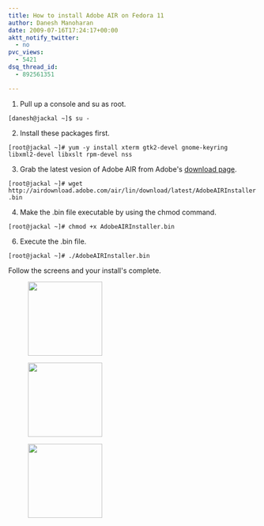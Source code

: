 ```yaml
---
title: How to install Adobe AIR on Fedora 11
author: Danesh Manoharan
date: 2009-07-16T17:24:17+00:00
aktt_notify_twitter:
  - no
pvc_views:
  - 5421
dsq_thread_id:
  - 892561351

---
```

1. Pull up a console and su as root.

`[danesh@jackal ~]$ su -`

2. Install these packages first.

`[root@jackal ~]# yum -y install xterm gtk2-devel gnome-keyring libxml2-devel libxslt rpm-devel nss`

3. Grab the latest vesion of Adobe AIR from Adobe's [download page][1].

`[root@jackal ~]# wget http://airdownload.adobe.com/air/lin/download/latest/AdobeAIRInstaller.bin`

4. Make the .bin file executable by using the chmod command.

`[root@jackal ~]# chmod +x AdobeAIRInstaller.bin`

6. Execute the .bin file.

`[root@jackal ~]# ./AdobeAIRInstaller.bin`

Follow the screens and your install's complete.

<div id='gallery-4' class='gallery galleryid-1638 gallery-columns-3 gallery-size-thumbnail'>
  <figure class='gallery-item'> 
  
  <div class='gallery-icon landscape'>
    <a href='/wp-content/uploads/2009/07/Screenshot-Adobe-AIR-Setup-1.png'><img width="150" height="150" src="/wp-content/uploads/2009/07/Screenshot-Adobe-AIR-Setup-1-150x150.png" class="attachment-thumbnail size-thumbnail" alt="" loading="lazy" /></a>
  </div></figure><figure class='gallery-item'> 
  
  <div class='gallery-icon landscape'>
    <a href='/wp-content/uploads/2009/07/Screenshot-Adobe-AIR-Setup-2.png'><img width="150" height="150" src="/wp-content/uploads/2009/07/Screenshot-Adobe-AIR-Setup-2-150x150.png" class="attachment-thumbnail size-thumbnail" alt="" loading="lazy" /></a>
  </div></figure><figure class='gallery-item'> 
  
  <div class='gallery-icon landscape'>
    <a href='/wp-content/uploads/2009/07/Screenshot-Adobe-AIR-Setup-3.png'><img width="150" height="150" src="/wp-content/uploads/2009/07/Screenshot-Adobe-AIR-Setup-3-150x150.png" class="attachment-thumbnail size-thumbnail" alt="" loading="lazy" /></a>
  </div></figure>
</div>

 [1]: http://get.adobe.com/air/